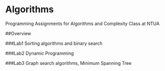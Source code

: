 # Algorithms
Programming Assignments for Algorithms and Complexity Class at NTUA

##Overview

###Lab1
Sorting algorithms and binary search

###Lab2
Dynamic Programming

###Lab3
Graph search algorithms, Minimum Spanning Tree

